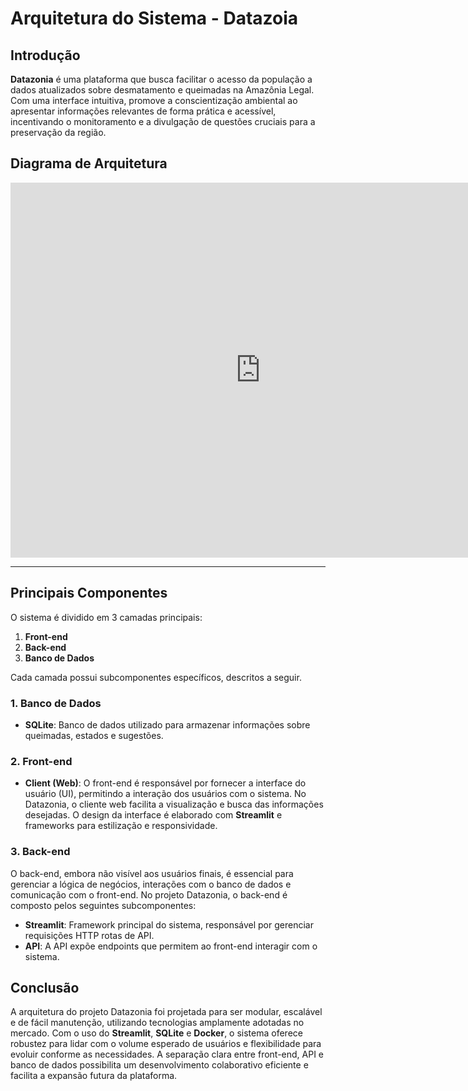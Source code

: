 # Arquitetura do Sistema - Datazoia

## Introdução


**Datazonia** é uma plataforma que busca facilitar o acesso da população a dados atualizados sobre desmatamento e queimadas na Amazônia Legal. Com uma interface intuitiva, promove a conscientização ambiental ao apresentar informações relevantes de forma prática e acessível, incentivando o monitoramento e a divulgação de questões cruciais para a preservação da região.

## Diagrama de Arquitetura

<iframe
  src="https://www.figma.com/embed?embed_host=share&url=https://www.figma.com/design/Qwr0wSu0u54PdgBDXFdI1A/Protótipo-de-Arquitetura"
  width="800"
  height="600"
  style="border: none;"
  allowfullscreen
></iframe>

---

## Principais Componentes

O sistema é dividido em 3 camadas principais:

1. **Front-end**  
2. **Back-end**  
3. **Banco de Dados**  

Cada camada possui subcomponentes específicos, descritos a seguir.

### 1. Banco de Dados

- **SQLite**: Banco de dados utilizado para armazenar informações sobre queimadas, estados e sugestões.  

### 2. Front-end

- **Client (Web)**: O front-end é responsável por fornecer a interface do usuário (UI), permitindo a interação dos usuários com o sistema. No Datazonia, o cliente web facilita a visualização e busca das informações desejadas. O design da interface é elaborado com **Streamlit** e frameworks para estilização e responsividade.  

### 3. Back-end

O back-end, embora não visível aos usuários finais, é essencial para gerenciar a lógica de negócios, interações com o banco de dados e comunicação com o front-end. No projeto Datazonia, o back-end é composto pelos seguintes subcomponentes:

- **Streamlit**: Framework principal do sistema, responsável por gerenciar requisições HTTP rotas de API.  
- **API**: A API expõe endpoints que permitem ao front-end interagir com o sistema.  

## Conclusão

A arquitetura do projeto Datazonia foi projetada para ser modular, escalável e de fácil manutenção, utilizando tecnologias amplamente adotadas no mercado. Com o uso do **Streamlit**, **SQLite** e **Docker**, o sistema oferece robustez para lidar com o volume esperado de usuários e flexibilidade para evoluir conforme as necessidades. A separação clara entre front-end, API e banco de dados possibilita um desenvolvimento colaborativo eficiente e facilita a expansão futura da plataforma.